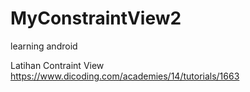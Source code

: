 # MyConstraintView2
learning android 

Latihan Contraint View
https://www.dicoding.com/academies/14/tutorials/1663

